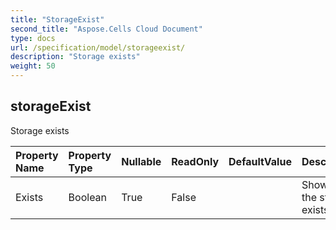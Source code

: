 ```yaml
---
title: "StorageExist"
second_title: "Aspose.Cells Cloud Document"
type: docs
url: /specification/model/storageexist/
description: "Storage exists"
weight: 50
---
```


## **storageExist**

Storage exists 

| Property Name | Property Type | Nullable |  ReadOnly | DefaultValue | Description | 
| :- | :- | :- |:- |  :- | :- |
| Exists | Boolean | True |  False |  | Shows that the storage exists.             |  

